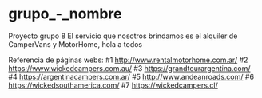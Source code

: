 # grupo_-_nombre
Proyecto grupo 8
El servicio que nosotros brindamos es el alquiler de CamperVans y MotorHome, hola a todos

Referencia de páginas webs:
#1 http://www.rentalmotorhome.com.ar/ 
#2 https://www.wickedcampers.com.au/
#3 https://grandtourargentina.com/ 
#4 https://argentinacampers.com.ar/ 
#5 http://www.andeanroads.com/
#6 https://wickedsouthamerica.com/
#7 https://wickedcampers.cl/ 
